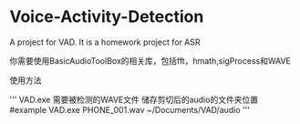 # Voice-Activity-Detection
A project for VAD. It is a homework project for ASR

你需要使用BasicAudioToolBox的相关库，包括fft，hmath,sigProcess和WAVE

使用方法

'''
VAD.exe 需要被检测的WAVE文件 储存剪切后的audio的文件夹位置
#example
VAD.exe PHONE_001.wav ~/Documents/VAD/audio
'''